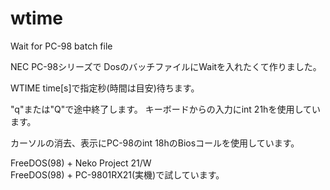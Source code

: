 # wtime
Wait for PC-98 batch file

NEC PC-98シリーズで
DosのバッチファイルにWaitを入れたくて作りました。

WTIME time[s]で指定秒(時間は目安)待ちます。

"q"または"Q"で途中終了します。
キーボードからの入力にint 21hを使用しています。

カーソルの消去、表示にPC-98のint 18hのBiosコールを使用しています。

FreeDOS(98) + Neko Project 21/W  
FreeDOS(98) + PC-9801RX21(実機)で試しています。
